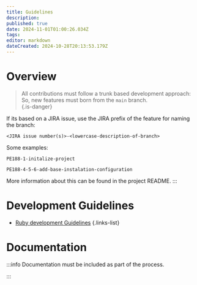 ```yaml
---
title: Guidelines
description: 
published: true
date: 2024-11-01T01:00:26.034Z
tags: 
editor: markdown
dateCreated: 2024-10-28T20:13:53.179Z
---
```


# Overview


> All contributions must follow a trunk based development approach:
> So, new features must born from the `main` branch.\
{.is-danger}


If its based on a JIRA issue, use the JIRA prefix of the feature for naming the branch:

```
<JIRA issue number(s)>-<lowercase-description-of-branch>
```

Some examples:
```
PE188-1-initalize-project

PE188-4-5-6-add-base-instalation-configuration
```

More information about this can be found in the project README.
:::


# Development Guidelines

- [Ruby development Guidelines](ruby-development)
{.links-list}

# Documentation

:::info
Documentation must be included as part of the process.

:::